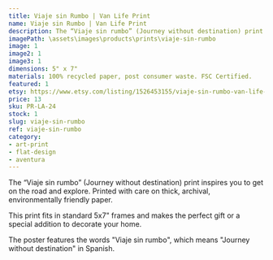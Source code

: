 ```yaml
---
title: Viaje sin Rumbo | Van Life Print
name: Viaje sin Rumbo | Van Life Print
description: The “Viaje sin rumbo” (Journey without destination) print inspires you to get on the road and explore. Printed with care on thick, archival, environmentally friendly paper.
imagePath: \assets\images\products\prints\viaje-sin-rumbo
image: 1
image2: 1
image3: 1
dimensions: 5" x 7"
materials: 100% recycled paper, post consumer waste. FSC Certified.
featured: 1
etsy: https://www.etsy.com/listing/1526453155/viaje-sin-rumbo-van-life-print-thick
price: 13
sku: PR-LA-24
stock: 1
slug: viaje-sin-rumbo
ref: viaje-sin-rumbo
category:
- art-print
- flat-design
- aventura
---
```

The “Viaje sin rumbo” (Journey without destination) print inspires you to get on the road and explore. Printed with care on thick, archival, environmentally friendly paper.

This print fits in standard 5x7" frames and makes the perfect gift or a special addition to decorate your home.

The poster features the words "Viaje sin rumbo", which means "Journey without destination" in Spanish.
